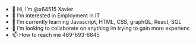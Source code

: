 - 👋 Hi, I’m @x64515 Xavier
- 👀 I’m interested in Employment in IT
- 🌱 I’m currently learning Javascript, HTML,  CSS, graphQL, React, SQL
- 💞️ I’m looking to collaborate on anything im trying to gain more experienc
- 📫 How to reach me 469-693-6845

<!---
x64515/x64515 is a ✨ special ✨ repository because its `README.md` (this file) appears on your GitHub profile.
You can click the Preview link to take a look at your changes.
--->
